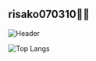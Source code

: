 ## risako070310🧸🎀

![Header](https://user-images.githubusercontent.com/47821463/188368428-5dd4493a-c7cb-46a0-9437-d71fc0e59b8e.png)

![Top Langs](https://github-readme-stats.vercel.app/api/top-langs/?username=risako070310&layout=compact&theme=tokyonight&text_color=ffffff&count_private=true&hide=HTML,CSS,MAKEFILE,Objective-C,shell&langs_count=5)
